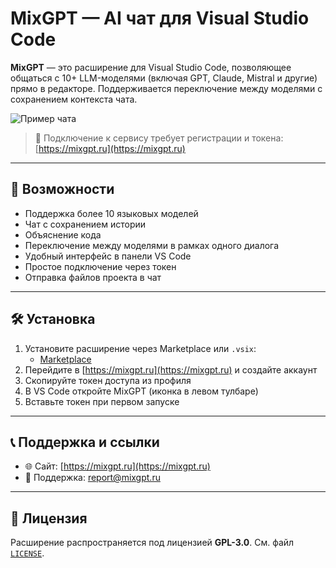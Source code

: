 # MixGPT — AI чат для Visual Studio Code

**MixGPT** — это расширение для Visual Studio Code, позволяющее общаться с 10+ LLM-моделями (включая GPT, Claude, Mistral и другие) прямо в редакторе. Поддерживается переключение между моделями с сохранением контекста чата.

![Пример чата](assets/ChatExample.gif)

> 🔐 Подключение к сервису требует регистрации и токена: [https://mixgpt.ru](https://mixgpt.ru)

---

## 🚀 Возможности

- Поддержка более 10 языковых моделей
- Чат с сохранением истории
- Объяснение кода
- Переключение между моделями в рамках одного диалога
- Удобный интерфейс в панели VS Code
- Простое подключение через токен
- Отправка файлов проекта в чат

---

## 🛠 Установка

1. Установите расширение через Marketplace или `.vsix`:
   - [Marketplace](https://marketplace.visualstudio.com/items?itemName=MixGPT.mixgpt)
2. Перейдите в [https://mixgpt.ru](https://mixgpt.ru) и создайте аккаунт
3. Скопируйте токен доступа из профиля
4. В VS Code откройте MixGPT (иконка в левом тулбаре)
5. Вставьте токен при первом запуске

---

## 📞 Поддержка и ссылки

- 🌐 Сайт: [https://mixgpt.ru](https://mixgpt.ru)
- 📧 Поддержка: report@mixgpt.ru

---

## 📝 Лицензия

Расширение распространяется под лицензией **GPL-3.0**. См. файл [`LICENSE`](./LICENSE).
